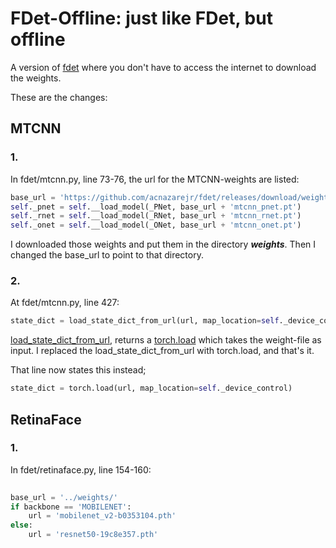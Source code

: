 # FDet-Offline: just like FDet, but offline

A version of [fdet](https://github.com/acnazarejr/fdet)
where you don't have to access the internet to download the weights.

These are the changes:

## MTCNN
### 1.

In fdet/mtcnn.py, line 73-76, the url for the MTCNN-weights are listed:

```python
base_url = 'https://github.com/acnazarejr/fdet/releases/download/weights/'
self._pnet = self.__load_model(_PNet, base_url + 'mtcnn_pnet.pt')
self._rnet = self.__load_model(_RNet, base_url + 'mtcnn_rnet.pt')
self._onet = self.__load_model(_ONet, base_url + 'mtcnn_onet.pt')
```
I downloaded those weights and put them in the directory ***weights***.
Then I changed the base_url to point to that directory.

### 2.

At fdet/mtcnn.py, line 427:

```python
state_dict = load_state_dict_from_url(url, map_location=self._device_control)
```

[load_state_dict_from_url](https://pytorch.org/docs/stable/_modules/torch/hub.html#load_state_dict_from_url), returns a [torch.load](https://pytorch.org/docs/stable/generated/torch.load.html#torch.load) which takes the weight-file as input.
I replaced the load_state_dict_from_url with torch.load, and that's it. 

That line now states this instead;

```python
state_dict = torch.load(url, map_location=self._device_control)
```

## RetinaFace
### 1.

In fdet/retinaface.py, line 154-160:

```python
        
base_url = '../weights/'
if backbone == 'MOBILENET':
    url = 'mobilenet_v2-b0353104.pth'
else:
    url = 'resnet50-19c8e357.pth'
```